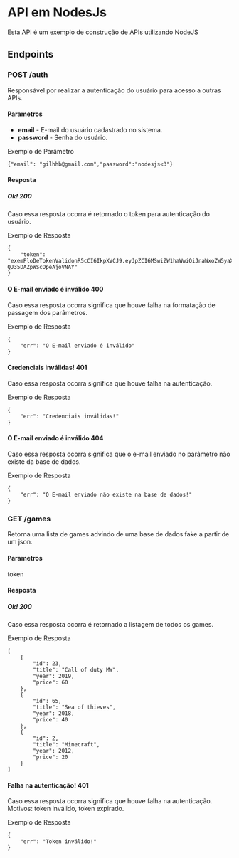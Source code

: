 # API em NodesJs
Esta API é um exemplo de construção de APIs utilizando NodeJS
## Endpoints
### POST /auth
Responsável por realizar a autenticação do usuário para acesso a outras APIs.
#### Parametros
* **email** - E-mail do usuário cadastrado no sistema.
* **password** - Senha do usuário.

Exemplo de Parâmetro
```
{"email": "gilhhb@gmail.com","password":"nodesjs<3"}

```

#### Resposta
##### Ok! 200
Caso essa resposta ocorra é retornado o token para autenticação do usuário.

Exemplo de Resposta
```
{
    "token": "exemPloDeTokenValidonR5cCI6IkpXVCJ9.eyJpZCI6MSwiZW1haWwiOiJnaWxoZW5yaXF1ZWhiQGdtYWlsLmNvbSIsImlhdCI6MTYyMDMwOTMzNiwiZXhwIjoxNjIwNDgyMTM2fQ.m40qE3g8ICFPHk7RwbLDi-QJ35DAZpWScOpeAjoVNAY"
}

```

#### O E-mail enviado é inválido 400
Caso essa resposta ocorra significa que houve falha na formatação de passagem dos parâmetros.

Exemplo de Resposta
```
{
    "err": "O E-mail enviado é inválido"
}

```

#### Credenciais inválidas! 401
Caso essa resposta ocorra significa que houve falha na autenticação.

Exemplo de Resposta
```
{
    "err": "Credenciais inválidas!"
}

```

#### O E-mail enviado é inválido 404
Caso essa resposta ocorra significa que o e-mail enviado no parâmetro não existe da base de dados.

Exemplo de Resposta
```
{
    "err": "O E-mail enviado não existe na base de dados!"
}

```


### GET /games
Retorna uma lista de games advindo de uma base de dados fake a partir de um json.
#### Parametros
token
#### Resposta
##### Ok! 200
Caso essa resposta ocorra é retornado a listagem de todos os games.

Exemplo de Resposta
```
[
    {
        "id": 23,
        "title": "Call of duty MW",
        "year": 2019,
        "price": 60
    },
    {
        "id": 65,
        "title": "Sea of thieves",
        "year": 2018,
        "price": 40
    },
    {
        "id": 2,
        "title": "Minecraft",
        "year": 2012,
        "price": 20
    }
]

```

#### Falha na autenticação! 401
Caso essa resposta ocorra significa que houve falha na autenticação. Motivos: token inválido, token expirado.

Exemplo de Resposta
```
{
    "err": "Token inválido!"
}

```
